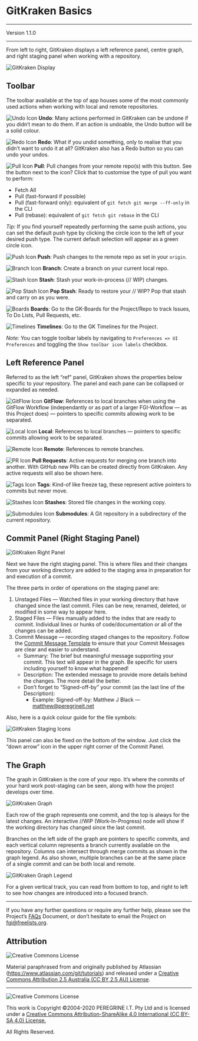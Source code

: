 # GitKraken Basics

---

Version 1.1.0

---

From left to right, GitKraken displays a left reference panel, centre graph, and right staging panel when working with a repository.

![GitKraken Display](https://support.gitkraken.com/img/documentation/getting-started/interface-slim.png)

## Toolbar

The toolbar available at the top of app houses some of the most commonly used actions when working with local and remote repositories.

![Undo Icon](https://support.gitkraken.com/img/documentation/icons/gk-undo-icon.svg) **Undo**: Many actions performed in GitKraken can be undone if you didn&rsquo;t mean to do them. If an action is undoable, the Undo button will be a solid colour.

![Redo Icon](https://support.gitkraken.com/img/documentation/icons/gk-redo-icon.svg) **Redo**: What if you undid something, only to realise that you didn&rsquo;t want to undo it at all? GitKraken also has a Redo button so you can undo your undos.

![Pull Icon](https://support.gitkraken.com/img/documentation/icons/gk-pull-icon.svg) **Pull**: Pull changes from your remote repo(s) with this button. See the button next to the icon? Click that to customise the type of pull you want to perform:

- Fetch All
- Pull (fast-forward if possible)
- Pull (fast-forward only): equivalent of `git fetch git merge --ff-only` in the CLI
- Pull (rebase): equivalent of `git fetch git rebase` in the CLI

*Tip:* If you find yourself repeatedly performing the same push actions, you can set the default push type by clicking the circle icon to the left of your desired push type. The current default selection will appear as a green circle icon.

![Push Icon](https://support.gitkraken.com/img/documentation/icons/gk-push-icon.svg) **Push**: Push changes to the remote repo as set in your `origin`.

![Branch Icon](https://support.gitkraken.com/img/documentation/icons/gk-branch-icon.svg) **Branch**: Create a branch on your current local repo.

![Stash Icon](https://support.gitkraken.com/img/documentation/icons/gk-stash-icon.svg) **Stash**: Stash your work-in-process (// WIP) changes.

![Pop Stash Icon](https://support.gitkraken.com/img/documentation/icons/gk-pop-stash-icon.svg) **Pop Stash**: Ready to restore your // WIP? Pop that stash and carry on as you were.

![Boards](https://support.gitkraken.com/img/documentation/icons/gk-pop-stash-icon.svg) **Boards**: Go to the GK-Boards for the Project/Repo to track Issues, To Do Lists, Pull Requests, etc.

![Timelines](https://support.gitkraken.com/img/documentation/icons/gk-pop-stash-icon.svg) **Timelines**: Go to the GK Timelines for the Project.

*Note:* You can toggle toolbar labels by navigating to `Preferences => UI Preferences` and toggling the `Show toolbar icon labels` checkbox.

## Left Reference Panel

Referred to as the left &ldquo;ref&rdquo; panel, GitKraken shows the properties below specific to your repository. The panel and each pane can be collapsed or expanded as needed.

![GitFlow Icon](https://support.gitkraken.com/img/documentation/icons/gk-local-icon.svg) **GitFlow**: References to local branches when using the GitFlow Workflow (independantly or as part of a larger FGI-Workflow &mdash; as this Project does) — pointers to specific commits allowing work to be separated.

![Local Icon](https://support.gitkraken.com/img/documentation/icons/gk-local-icon.svg) **Local**: References to local branches — pointers to specific commits allowing work to be separated.

![Remote Icon](https://support.gitkraken.com/img/documentation/icons/gk-remote-icon.svg) **Remote**: References to remote branches.

![PR Icon](https://support.gitkraken.com/img/documentation/icons/gk-pull-request-icon.svg) **Pull Requests**: Active requests for merging one branch into another. With GitHub new PRs can be created directly from GitKraken. Any active requests will also be shown here.

![Tags Icon](https://support.gitkraken.com/img/documentation/icons/gk-tag-icon.svg) **Tags**: Kind-of like freeze tag, these represent active pointers to commits but never move.

![Stashes Icon](https://support.gitkraken.com/img/documentation/icons/gk-stash-icon.svg) **Stashes**: Stored file changes in the working copy.

![Submodules Icon](https://support.gitkraken.com/img/documentation/icons/gk-submodules-icon.svg) **Submodules**: A Git repository in a subdirectory of the current repository.

## Commit Panel (Right Staging Panel)

![GitKraken Right Panel](https://support.gitkraken.com/img/documentation/getting-started/right-stage.png)

Next we have the right staging panel. This is where files and their changes from your working directory are added to the staging area in preparation for and execution of a commit.

The three parts in order of operations on the staging panel are:

1. Unstaged Files — Watched files in your working directory that have changed since the last commit. Files can be new, renamed, deleted, or modified in some way to appear here.
2. Staged Files — Files manually added to the index that are ready to commit. Individual lines or hunks of code/documentation or all of the changes can be added.
3. Commit Message — recording staged changes to the repository. Follow the [Commit Message Template](../Support_Files/Commit_Message_Template.md) to ensure that your Commit Messages are clear and easier to understand.
	- Summary: The brief but meaningful message supporting your commit. This text will appear in the graph. Be specific for users including yourself to know what happened!
	- Description: The extended message to provide more details behind the changes. The more detail the better.
	- Don&rsquo;t forget to &ldquo;Signed-off-by&rdquo; your commit (as the last line of the Description):
		- Example: Signed-off-by: Matthew J Black &mdash; <matthew@peregrineit.net> 

Also, here is a quick colour guide for the file symbols:

![GitKraken Staging Icons](https://support.gitkraken.com/img/documentation/getting-started/symbol-guide.png)

This panel can also be fixed on the bottom of the window. Just click the &ldquo;down arrow&rdquo; icon in the upper right corner of the Commit Panel.

## The Graph

The graph in GitKraken is the core of your repo. It&rsquo;s where the commits of your hard work post-staging can be seen, along with how the project develops over time.

![GitKraken Graph](https://support.gitkraken.com/img/documentation/getting-started/graph.png)

Each row of the graph represents one commit, and the top is always for the latest changes. An interactive //WIP (Work-In-Progress) node will show if the working directory has changed since the last commit.

Branches on the left side of the graph are pointers to specific commits, and each vertical column represents a branch currently available on the repository. Columns can intersect through merge commits as shown in the graph legend. As also shown, multiple branches can be at the same place of a single commit and can be both local and remote.

![GitKraken Graph Legend](https://support.gitkraken.com/img/documentation/getting-started/graph-elements.png)

For a given vertical track, you can read from bottom to top, and right to left to see how changes are introduced into a focused branch.

---
If you have any further questions or require any further help, please see the Project&rsquo;s [FAQs](FAQs.md) Document, or don&rsquo;t hesitate to email the Project on <fgi@freelists.org>.

## Attribution

![Creative Commons License](https://i.creativecommons.org/l/by-sa/2.5/au/88x31.png "Creative Commons License")

Material paraphrased from and originally published by Atlassian (https://www.atlassian.com/git/tutorials) and released under a [Creative Commons Attribution 2.5 Australia (CC BY 2.5 AU) License](http://creativecommons.org/licenses/by/2.5/au/).

---

![Creative Commons License](https://i.creativecommons.org/l/by-sa/4.0/88x31.png "Creative Commons License")

This work is Copyright &copy;2004-2020 PEREGRINE I.T. Pty Ltd and is licensed under a [Creative Commons Attribution-ShareAlike 4.0 International (CC BY-SA 4.0) License.](https://creativecommons.org/licenses/by-sa/4.0/)

All Rights Reserved.
